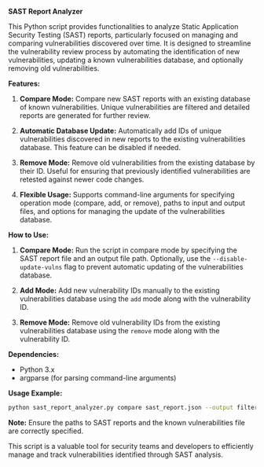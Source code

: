 

**SAST Report Analyzer**

This Python script provides functionalities to analyze Static Application Security Testing (SAST) reports, particularly focused on managing and comparing vulnerabilities discovered over time. It is designed to streamline the vulnerability review process by automating the identification of new vulnerabilities, updating a known vulnerabilities database, and optionally removing old vulnerabilities.

**Features:**

1. **Compare Mode:** Compare new SAST reports with an existing database of known vulnerabilities. Unique vulnerabilities are filtered and detailed reports are generated for further review.

2. **Automatic Database Update:** Automatically add IDs of unique vulnerabilities discovered in new reports to the existing vulnerabilities database. This feature can be disabled if needed.

3. **Remove Mode:** Remove old vulnerabilities from the existing database by their ID. Useful for ensuring that previously identified vulnerabilities are retested against newer code changes.

4. **Flexible Usage:** Supports command-line arguments for specifying operation mode (compare, add, or remove), paths to input and output files, and options for managing the update of the vulnerabilities database.

**How to Use:**

1. **Compare Mode:** Run the script in compare mode by specifying the SAST report file and an output file path. Optionally, use the `--disable-update-vulns` flag to prevent automatic updating of the vulnerabilities database.

2. **Add Mode:** Add new vulnerability IDs manually to the existing vulnerabilities database using the `add` mode along with the vulnerability ID.

3. **Remove Mode:** Remove old vulnerability IDs from the existing vulnerabilities database using the `remove` mode along with the vulnerability ID.

**Dependencies:**

- Python 3.x
- argparse (for parsing command-line arguments)

**Usage Example:**

```bash
python sast_report_analyzer.py compare sast_report.json --output filtered_report.json --disable-update-vulns Y
```

**Note:** Ensure the paths to SAST reports and the known vulnerabilities file are correctly specified.

This script is a valuable tool for security teams and developers to efficiently manage and track vulnerabilities identified through SAST analysis.

